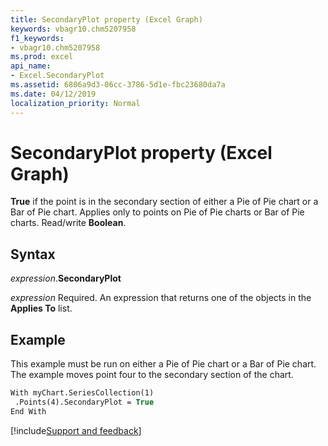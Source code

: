 ```yaml
---
title: SecondaryPlot property (Excel Graph)
keywords: vbagr10.chm5207958
f1_keywords:
- vbagr10.chm5207958
ms.prod: excel
api_name:
- Excel.SecondaryPlot
ms.assetid: 6806a9d3-06cc-3786-5d1e-fbc23680da7a
ms.date: 04/12/2019
localization_priority: Normal
---
```



# SecondaryPlot property (Excel Graph)

**True** if the point is in the secondary section of either a Pie of Pie chart or a Bar of Pie chart. Applies only to points on Pie of Pie charts or Bar of Pie charts. Read/write **Boolean**.


## Syntax

_expression_.**SecondaryPlot**

_expression_ Required. An expression that returns one of the objects in the **Applies To** list.


## Example

This example must be run on either a Pie of Pie chart or a Bar of Pie chart. The example moves point four to the secondary section of the chart.

```vb
With myChart.SeriesCollection(1) 
 .Points(4).SecondaryPlot = True 
End With
```

[!include[Support and feedback](~/includes/feedback-boilerplate.md)]